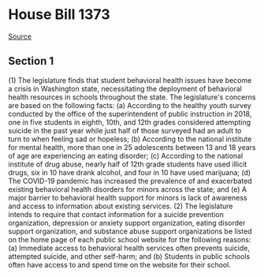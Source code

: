 # House Bill 1373

[Source](http://lawfilesext.leg.wa.gov/biennium/2021-22/Xml/Bills/House%20Bills/1373.xml)
## Section 1
(1) The legislature finds that student behavioral health issues have become a crisis in Washington state, necessitating the deployment of behavioral health resources in schools throughout the state. The legislature's concerns are based on the following facts:
(a) According to the healthy youth survey conducted by the office of the superintendent of public instruction in 2018, one in five students in eighth, 10th, and 12th grades considered attempting suicide in the past year while just half of those surveyed had an adult to turn to when feeling sad or hopeless;
(b) According to the national institute for mental health, more than one in 25 adolescents between 13 and 18 years of age are experiencing an eating disorder;
(c) According to the national institute of drug abuse, nearly half of 12th grade students have used illicit drugs, six in 10 have drank alcohol, and four in 10 have used marijuana;
(d) The COVID-19 pandemic has increased the prevalence of and exacerbated existing behavioral health disorders for minors across the state; and
(e) A major barrier to behavioral health support for minors is lack of awareness and access to information about existing services.
(2) The legislature intends to require that contact information for a suicide prevention organization, depression or anxiety support organization, eating disorder support organization, and substance abuse support organizations be listed on the home page of each public school website for the following reasons:
(a) Immediate access to behavioral health services often prevents suicide, attempted suicide, and other self-harm; and
(b) Students in public schools often have access to and spend time on the website for their school.

